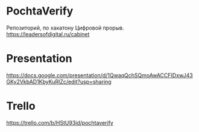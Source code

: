 # PochtaVerify
Репозиторий, по хакатону Цифровой прорыв.
https://leadersofdigital.ru/cabinet

# Presentation
https://docs.google.com/presentation/d/1QwaqQchSQmoAwACCFIDxwJ43GKy2VkbAD1KbyKuRIZc/edit?usp=sharing

# Trello
https://trello.com/b/HStU93id/pochtaverify
